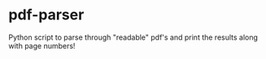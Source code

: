 # pdf-parser
Python script to parse through "readable" pdf's and print the results along with page numbers!
